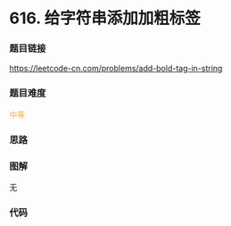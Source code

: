 # 616. 给字符串添加加粗标签

### 题目链接

https://leetcode-cn.com/problems/add-bold-tag-in-string

### 题目难度

<font color=#F0AD4E>中等</font>

### 思路



### 图解

无

### 代码

```python
```